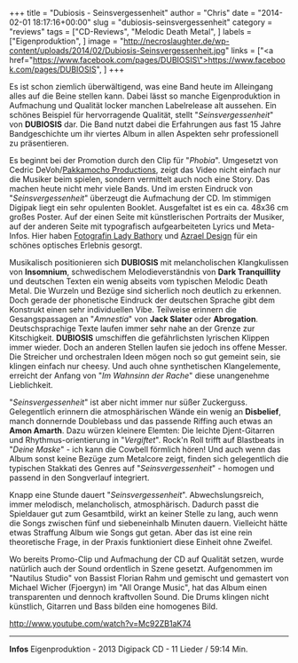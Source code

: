 +++
title = "Dubiosis - Seinsvergessenheit"
author = "Chris"
date = "2014-02-01 18:17:16+00:00"
slug = "dubiosis-seinsvergessenheit"
category = "reviews"
tags = ["CD-Reviews", "Melodic Death Metal", ]
labels = ["Eigenproduktion", ]
image = "http://necroslaughter.de/wp-content/uploads/2014/02/Dubiosis-Seinsvergessenheit.jpg"
links = ["<a href=\"https://www.facebook.com/pages/DUBIOSIS\">https://www.facebook.com/pages/DUBIOSIS</a>", ]
+++

Es ist schon ziemlich überwältigend, was eine Band heute im Alleingang alles auf die Beine stellen kann. Dabei lässt so manche Eigenproduktion in Aufmachung und Qualität locker manchen Labelrelease alt aussehen. Ein schönes Beispiel für hervorragende Qualität, stellt "_Seinsvergessenheit_" von **DUBIOSIS** dar. Die Band nutzt dabei die Erfahrungen aus fast 15 Jahre Bandgeschichte um ihr viertes Album in allen Aspekten sehr professionell zu präsentieren.

Es beginnt bei der Promotion durch den Clip für "_Phobia_". Umgesetzt von Cedric DeVoh/<a href="https://www.facebook.com/PakkamochoProductions">Pakkamocho Productions</a>, zeigt das Video nicht einfach nur die Musiker beim spielen, sondern vermittelt auch noch eine Story. Das machen heute nicht mehr viele Bands. Und im ersten Eindruck von "_Seinsvergessenheit_" überzeugt die Aufmachung der CD. Im stimmigen Digipak liegt ein sehr opulenten Booklet. Ausgefaltet ist es ein ca. 48x36 cm großes Poster. Auf der einen Seite mit künstlerischen Portraits der Musiker, auf der anderen Seite mit typografisch aufgearbeiteten Lyrics und Meta-Infos. Hier haben <a href="https://www.facebook.com/ladybathoryfotodesign">Fotografin Lady Bathory</a> und <a href="http://www.azraeldesign.de/">Azrael Design</a> für ein schönes optisches Erlebnis gesorgt.

Musikalisch positionieren sich **DUBIOSIS** mit melancholischen Klangkulissen von **Insomnium**, schwedischem Melodieverständnis von **Dark Tranquillity** und deutschen Texten ein wenig abseits vom typischen Melodic Death Metal. Die Wurzeln und Bezüge sind sicherlich noch deutlich zu erkennen. Doch gerade der phonetische Eindruck der deutschen Sprache gibt dem Konstrukt einen sehr individuellen Vibe. Teilweise erinnern die Gesangspassagen an "_Amnestia_" von **Jack Slater** oder **Abrogation**.
Deutschsprachige Texte laufen immer sehr nahe an der Grenze zur Kitschigkeit. **DUBIOSIS** umschiffen die gefährlichsten lyrischen Klippen immer wieder. Doch an anderen Stellen laufen sie jedoch ins offene Messer. Die Streicher und orchestralen Ideen mögen noch so gut gemeint sein, sie klingen einfach nur cheesy. Und auch ohne synthetischen Klangelemente, erreicht der Anfang von "_Im Wahnsinn der Rache_" diese unangenehme Lieblichkeit.

"_Seinsvergessenheit_" ist aber nicht immer nur süßer Zuckerguss. Gelegentlich erinnern die atmosphärischen Wände ein wenig an **Disbelief**, manch donnernde Doublebass und das passende Riffing auch etwas an **Amon Amarth**. Dazu würzen kleinere Elemten: Die leichte Djent-Gitarren und Rhythmus-orientierung in "_Vergiftet_". Rock'n Roll trifft auf Blastbeats in "_Deine Maske_" - ich kann die Cowbell förmlich hören! Und auch wenn das Album sonst keine Bezüge zum Metalcore zeigt, finden sich gelegentlich die typischen Stakkati des Genres auf "_Seinsvergessenheit_" - homogen und passend in den Songverlauf integriert.

Knapp eine Stunde dauert "_Seinsvergessenheit_". Abwechslungsreich, immer melodisch, melancholisch, atmosphärisch. Dadurch passt die Spieldauer gut zum Gesamtbild, wirkt an keiner Stelle zu lang, auch wenn die Songs zwischen fünf und siebeneinhalb Minuten dauern. Vielleicht hätte etwas Straffung Album wie Songs gut getan. Aber das ist eine rein theoretische Frage, in der Praxis funktioniert diese Einheit ohne Zweifel.

Wo bereits Promo-Clip und Aufmachung der CD auf Qualität setzen, wurde natürlich auch der Sound ordentlich in Szene gesetzt. Aufgenommen im "Nautilus Studio" von Bassist Florian Rahm und gemischt und gemastert von Michael Wicher (Fjoergyn) im "All Orange Music", hat das Album einen transparenten und dennoch kraftvollen Sound. Die Drums klingen nicht künstlich, Gitarren und Bass bilden eine homogenes Bild.

http://www.youtube.com/watch?v=Mc92ZB1aK74



---
**Infos**
Eigenproduktion - 2013
Digipack CD - 11 Lieder / 59:14 Min.
